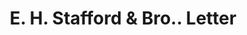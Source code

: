 ---
doi: 10.7916/D8J404HR
date_other: '1901'
date_other_textual: '1901'
form: correspondence
genre:
- Letters (correspondence)
name:
- E. H. Stafford & Bro.
object_in_context_url: https://biggert.cul.columbia.edu/items/view/ave_biggert_00178
subject_hierarchical_geographic:
- Chicago, Illinois, United States
subject_name:
- E. H. Stafford & Bro.
title: E. H. Stafford & Bro.. Letter
sort_title: E. H. Stafford & Bro.. Letter
call_number: ave_biggert_00178
coordinates:
- 41.83694444444445,-87.68472222222222
pid: ave_biggert_00178
identifiers: ave_biggert_00178
thumbnail: https://derivativo-1.library.columbia.edu/iiif/2/ldpd:345199/full/!256,256/0/native.jpg
permalink: "/items/ave_biggert_00178/"
layout: iiif-image-page
---
